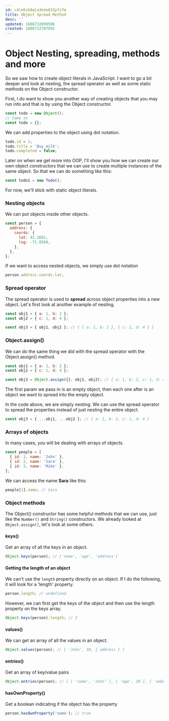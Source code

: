 ```yaml
---
id: c4lm5cb0qla3m3e832pfz7m
title: Object Spread Method
desc: ''
updated: 1686732899506
created: 1686732787092
---
```

# Object Nesting, spreading, methods and more

So we saw how to create object literals in JavaScript. I want to go a bit deeper and look at nesting, the spread operator as well as some static methods on the Object constructor.

First, I do want to show you another way of creating objects that you may run into and that is by using the Object constructor.

```js
const todo = new Object();
// Same as
const todo = {};
```

We can add properties to the object using dot notation.

```js
todo.id = 1;
todo.title = 'Buy milk';
todo.completed = false;
```

Later on when we get more into OOP, I'll show you how we can create our own object constructors that we can use to create multiple instances of the same object. So that we can do something like this:

```js
const todo1 = new Todo();
```

For now, we'll stick with static object literals.

### Nesting objects

We can put objects inside other objects.

```js
const person = {
  address: {
    coords: {
      lat: 42.3601,
      lng: -71.0589,
    },
  },
};
```

If we want to access nested objects, we simply use dot notation

```js
person.address.coords.lat;
```

### Spread operator

The spread operator is used to **spread** across object properties into a new object. Let's first look at another example of nesting.

```js
const obj1 = { a: 1, b: 2 };
const obj2 = { c: 1, d: 4 };

const obj3 = { obj1, obj2 }; // { { a: 1, b: 2 }, { c: 1, d: 4 } }
```

### Object.assign()

We can do the same thing we did with the spread operator with the Object.assign() method.

```js
const obj1 = { a: 1, b: 2 };
const obj2 = { c: 1, d: 4 };

const obj3 = Object.assign({}, obj1, obj2); // { a: 1, b: 2, c: 1, d: 4 }
```

The first param we pass in is an empty object, then each one after is an object we want to spread into the empty object.

In the code above, we are simply nesting. We can use the spread operator to spread the properties instead of just nesting the entire object.

```js
const obj3 = { ...obj1, ...obj2 }; // { a: 1, b: 2, c: 1, d: 4 }
```

### Arrays of objects

In many cases, you will be dealing with arrays of objects.

```js
const people = [
  { id: 1, name: 'John' },
  { id: 2, name: 'Sara' },
  { id: 3, name: 'Mike' },
];
```

We can access the name **Sara** like this:

```js
people[1].name; // Sara
```

### Object methods

The Object() constructor has some helpful methods that we can use, just like the `Number()` and `String()` constructors. We already looked at `Object.assign()`, let's look at some others.

#### keys()

Get an array of all the keys in an object.

```js
Object.keys(person); // ['name', 'age', 'address']
```

#### Getting the length of an object

We can't use the `length` property directly on an object. If I do the following, it will look for a 'length' property.

```js
person.length; // undefined
```

However, we can first get the keys of the object and then use the length property on the keys array.

```js
Object.keys(person).length; // 3
```

#### values()

We can get an array of all the values in an object.

```js
Object.values(person); // [ 'John', 30, { address } ]
```

#### entries()

Get an array of key/value pairs

```js
Object.entries(person); // [ [ 'name', 'John' ], [ 'age', 30 ], [ 'address', { address } ] ]
```

#### hasOwnProperty()

Get a boolean indicating if the object has the property

```js
person.hasOwnProperty('name'); // true
```
